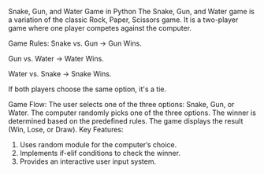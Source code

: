 Snake, Gun, and Water Game in Python
The Snake, Gun, and Water game is a variation of the classic Rock, Paper, Scissors game. It is a two-player game where one player competes against the computer.

Game Rules:
Snake vs. Gun → Gun Wins.

Gun vs. Water → Water Wins.

Water vs. Snake → Snake Wins.

If both players choose the same option, it's a tie.

Game Flow:
The user selects one of the three options: Snake, Gun, or Water.
The computer randomly picks one of the three options.
The winner is determined based on the predefined rules.
The game displays the result (Win, Lose, or Draw).
Key Features:
1. Uses random module for the computer’s choice.
2. Implements if-elif conditions to check the winner.
3. Provides an interactive user input system.
